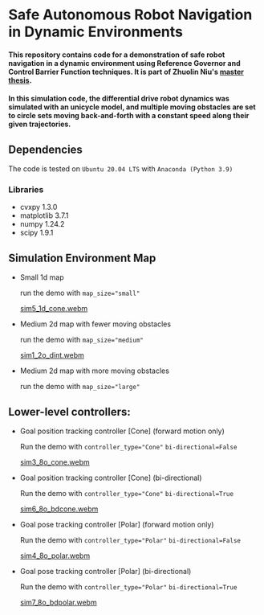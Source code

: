 # Safe Autonomous Robot Navigation in Dynamic Environments 
#### This repository contains code for a demonstration of safe robot navigation in a dynamic environment using Reference Governor and Control Barrier Function techniques. It is part of Zhuolin Niu's [master thesis](https://escholarship.org/content/qt1jd778fm/qt1jd778fm.pdf).

#### In this simulation code, the differential drive robot dynamics was simulated with an unicycle model, and multiple moving obstacles are set to circle sets moving back-and-forth with a constant speed along their given trajectories. 

## Dependencies
The code is tested on `Ubuntu 20.04 LTS` with `Anaconda (Python 3.9)` 
### Libraries
- cvxpy                     1.3.0
- matplotlib                3.7.1
- numpy                     1.24.2
- scipy                     1.9.1
## Simulation Environment Map
  * Small 1d map
    
    run the demo with `map_size="small"`
    
    [sim5_1d_cone.webm](https://github.com/Mumamuye413/actlpg_ref_gvn_sim/assets/97318853/0cb9d385-adf1-40e9-b25a-2c91bfa3e0a4)
    
  * Medium 2d map with fewer moving obstacles

    run the demo with `map_size="medium"`

    [sim1_2o_dint.webm](https://github.com/Mumamuye413/actlpg_ref_gvn_sim/assets/97318853/95e75dbe-a611-47a1-ba60-c939371aad12)


  * Medium 2d map with more moving obstacles

    run the demo with `map_size="large"`
    
## Lower-level controllers:
  * Goal position tracking controller [Cone] (forward motion only)
    
    Run the demo with `controller_type="Cone"` `bi-directional=False`

    [sim3_8o_cone.webm](https://github.com/Mumamuye413/actlpg_ref_gvn_sim/assets/97318853/edf64ba7-72c3-422d-b921-fbb672a84428)

  * Goal position tracking controller [Cone] (bi-directional)

    Run the demo with `controller_type="Cone"` `bi-directional=True`
    
    [sim6_8o_bdcone.webm](https://github.com/Mumamuye413/actlpg_ref_gvn_sim/assets/97318853/ed4e9629-45a6-45d5-bca2-fb3e80e645bf)

  * Goal pose tracking controller [Polar] (forward motion only)

    Run the demo with `controller_type="Polar"` `bi-directional=False`
    
    [sim4_8o_polar.webm](https://github.com/Mumamuye413/actlpg_ref_gvn_sim/assets/97318853/7ae0e25b-1390-42fa-9c8e-05a2eeebf057)

  * Goal pose tracking controller [Polar] (bi-directional)

    Run the demo with `controller_type="Polar"` `bi-directional=True`
    
    [sim7_8o_bdpolar.webm](https://github.com/Mumamuye413/actlpg_ref_gvn_sim/assets/97318853/828cffe6-168c-495b-9ae2-39bb14c09969)


